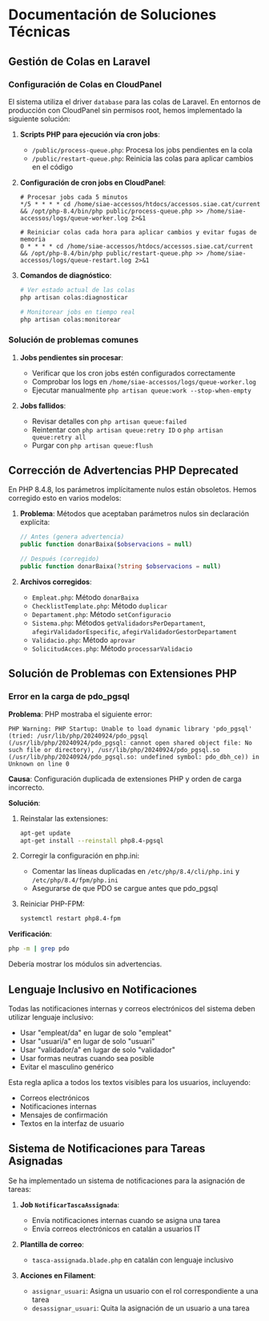 # Documentación de Soluciones Técnicas

## Gestión de Colas en Laravel

### Configuración de Colas en CloudPanel

El sistema utiliza el driver `database` para las colas de Laravel. En entornos de producción con CloudPanel sin permisos root, hemos implementado la siguiente solución:

1. **Scripts PHP para ejecución vía cron jobs**:
   - `/public/process-queue.php`: Procesa los jobs pendientes en la cola
   - `/public/restart-queue.php`: Reinicia las colas para aplicar cambios en el código

2. **Configuración de cron jobs en CloudPanel**:
   ```
   # Procesar jobs cada 5 minutos
   */5 * * * * cd /home/siae-accessos/htdocs/accessos.siae.cat/current && /opt/php-8.4/bin/php public/process-queue.php >> /home/siae-accessos/logs/queue-worker.log 2>&1
   
   # Reiniciar colas cada hora para aplicar cambios y evitar fugas de memoria
   0 * * * * cd /home/siae-accessos/htdocs/accessos.siae.cat/current && /opt/php-8.4/bin/php public/restart-queue.php >> /home/siae-accessos/logs/queue-restart.log 2>&1
   ```

3. **Comandos de diagnóstico**:
   ```bash
   # Ver estado actual de las colas
   php artisan colas:diagnosticar
   
   # Monitorear jobs en tiempo real
   php artisan colas:monitorear
   ```

### Solución de problemas comunes

1. **Jobs pendientes sin procesar**:
   - Verificar que los cron jobs estén configurados correctamente
   - Comprobar los logs en `/home/siae-accessos/logs/queue-worker.log`
   - Ejecutar manualmente `php artisan queue:work --stop-when-empty`

2. **Jobs fallidos**:
   - Revisar detalles con `php artisan queue:failed`
   - Reintentar con `php artisan queue:retry ID` o `php artisan queue:retry all`
   - Purgar con `php artisan queue:flush`

## Corrección de Advertencias PHP Deprecated

En PHP 8.4.8, los parámetros implícitamente nulos están obsoletos. Hemos corregido esto en varios modelos:

1. **Problema**: Métodos que aceptaban parámetros nulos sin declaración explícita:
   ```php
   // Antes (genera advertencia)
   public function donarBaixa($observacions = null)
   
   // Después (corregido)
   public function donarBaixa(?string $observacions = null)
   ```

2. **Archivos corregidos**:
   - `Empleat.php`: Método `donarBaixa`
   - `ChecklistTemplate.php`: Método `duplicar`
   - `Departament.php`: Método `setConfiguracio`
   - `Sistema.php`: Métodos `getValidadorsPerDepartament`, `afegirValidadorEspecific`, `afegirValidadorGestorDepartament`
   - `Validacio.php`: Método `aprovar`
   - `SolicitudAcces.php`: Método `processarValidacio`

## Solución de Problemas con Extensiones PHP

### Error en la carga de pdo_pgsql

**Problema**: PHP mostraba el siguiente error:
```
PHP Warning: PHP Startup: Unable to load dynamic library 'pdo_pgsql' (tried: /usr/lib/php/20240924/pdo_pgsql (/usr/lib/php/20240924/pdo_pgsql: cannot open shared object file: No such file or directory), /usr/lib/php/20240924/pdo_pgsql.so (/usr/lib/php/20240924/pdo_pgsql.so: undefined symbol: pdo_dbh_ce)) in Unknown on line 0
```

**Causa**: Configuración duplicada de extensiones PHP y orden de carga incorrecto.

**Solución**:
1. Reinstalar las extensiones:
   ```bash
   apt-get update
   apt-get install --reinstall php8.4-pgsql
   ```

2. Corregir la configuración en php.ini:
   - Comentar las líneas duplicadas en `/etc/php/8.4/cli/php.ini` y `/etc/php/8.4/fpm/php.ini`
   - Asegurarse de que PDO se cargue antes que pdo_pgsql

3. Reiniciar PHP-FPM:
   ```bash
   systemctl restart php8.4-fpm
   ```

**Verificación**:
```bash
php -m | grep pdo
```
Debería mostrar los módulos sin advertencias.

## Lenguaje Inclusivo en Notificaciones

Todas las notificaciones internas y correos electrónicos del sistema deben utilizar lenguaje inclusivo:

- Usar "empleat/da" en lugar de solo "empleat"
- Usar "usuari/a" en lugar de solo "usuari"
- Usar "validador/a" en lugar de solo "validador"
- Usar formas neutras cuando sea posible
- Evitar el masculino genérico

Esta regla aplica a todos los textos visibles para los usuarios, incluyendo:
- Correos electrónicos
- Notificaciones internas
- Mensajes de confirmación
- Textos en la interfaz de usuario

## Sistema de Notificaciones para Tareas Asignadas

Se ha implementado un sistema de notificaciones para la asignación de tareas:

1. **Job `NotificarTascaAssignada`**:
   - Envía notificaciones internas cuando se asigna una tarea
   - Envía correos electrónicos en catalán a usuarios IT

2. **Plantilla de correo**:
   - `tasca-assignada.blade.php` en catalán con lenguaje inclusivo

3. **Acciones en Filament**:
   - `assignar_usuari`: Asigna un usuario con el rol correspondiente a una tarea
   - `desassignar_usuari`: Quita la asignación de un usuario a una tarea
